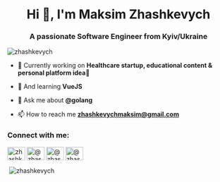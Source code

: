 <h1 align="center">Hi 👋, I'm Maksim Zhashkevych</h1>
<h3 align="center">A passionate Software Engineer from Kyiv/Ukraine</h3>

<p align="left"> <img src="https://komarev.com/ghpvc/?username=zhashkevych" alt="zhashkevych" /> </p>

- 🔭 Currently working on **Healthcare startup, educational content & personal platform idea🤫**

- 🌱 And learning **VueJS**

- 💬 Ask me about **@golang**

- 📫 How to reach me **zhashkevychmaksim@gmail.com**

<p align="left">
<h3 align="left">Connect with me:</h3>
<a href="https://linkedin.com/in/zhashkevych" target="blank"><img align="center" src="https://cdn.jsdelivr.net/npm/simple-icons@3.0.1/icons/linkedin.svg" alt="zhashkevych" height="30" width="40" /></a>
<a href="https://instagram.com/@zhashkevych" target="blank"><img align="center" src="https://cdn.jsdelivr.net/npm/simple-icons@3.0.1/icons/instagram.svg" alt="@zhashkevych" height="30" width="40" /></a>
<a href="https://medium.com/@zhashkevych" target="blank"><img align="center" src="https://cdn.jsdelivr.net/npm/simple-icons@3.0.1/icons/medium.svg" alt="@zhashkevych" height="30" width="40" /></a>
<a href="https://t.me/zhashkevychdev" target="blank"><img align="center" src="https://cdn.jsdelivr.net/npm/simple-icons@3.0.1/icons/telegram.svg" alt="@zhashkevych" height="30" width="40" /></a>

<p>&nbsp;<img align="center" src="https://github-readme-stats.vercel.app/api?username=zhashkevych&show_icons=true" alt="zhashkevych" /></p>

